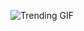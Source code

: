 
<!-- GIF_SECTION -->
![Trending GIF](https://media2.giphy.com/media/v1.Y2lkPThiYjIxNzcydG0xbGR2dmx4dm42eXEzejM1OW5wMzNrMHZuZHhuYXYxczgwdHV6NyZlcD12MV9naWZzX3NlYXJjaCZjdD1n/DPGX0o6YqNwbVC4sB1/giphy.gif)
<!-- END_GIF_SECTION -->
